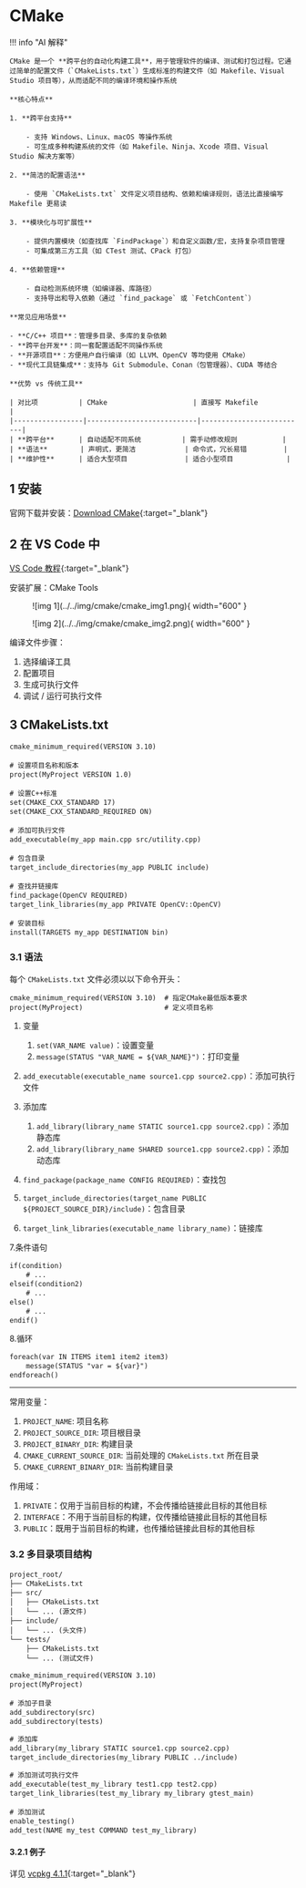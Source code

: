 # CMake

!!! info "AI 解释"

    CMake 是一个 **跨平台的自动化构建工具**，用于管理软件的编译、测试和打包过程。它通过简单的配置文件（`CMakeLists.txt`）生成标准的构建文件（如 Makefile、Visual Studio 项目等），从而适配不同的编译环境和操作系统
    
    **核心特点**
    
    1. **跨平台支持**
       
        - 支持 Windows、Linux、macOS 等操作系统
        - 可生成多种构建系统的文件（如 Makefile、Ninja、Xcode 项目、Visual Studio 解决方案等）
    
    2. **简洁的配置语法**
    
        - 使用 `CMakeLists.txt` 文件定义项目结构、依赖和编译规则，语法比直接编写 Makefile 更易读
    
    3. **模块化与可扩展性**  
    
        - 提供内置模块（如查找库 `FindPackage`）和自定义函数/宏，支持复杂项目管理
        - 可集成第三方工具（如 CTest 测试、CPack 打包）
    
    4. **依赖管理**  
    
        - 自动检测系统环境（如编译器、库路径）
        - 支持导出和导入依赖（通过 `find_package` 或 `FetchContent`）
    
    **常见应用场景**
    
    - **C/C++ 项目**：管理多目录、多库的复杂依赖
    - **跨平台开发**：同一套配置适配不同操作系统
    - **开源项目**：方便用户自行编译（如 LLVM、OpenCV 等均使用 CMake）
    - **现代工具链集成**：支持与 Git Submodule、Conan（包管理器）、CUDA 等结合
    
    **优势 vs 传统工具**
    
    | 对比项          | CMake                     | 直接写 Makefile          |
    |-----------------|---------------------------|--------------------------|
    | **跨平台**      | 自动适配不同系统          | 需手动修改规则           |
    | **语法**        | 声明式，更简洁            | 命令式，冗长易错         |
    | **维护性**      | 适合大型项目              | 适合小型项目             |

## 1 安装

官网下载并安装：[Download CMake](https://cmake.org/download/){:target="_blank"}

## 2 在 VS Code 中

[VS Code 教程](../../application/vscode/index.md){:target="_blank"}

安装扩展：CMake Tools

<figure markdown="span">
    ![img 1](../../img/cmake/cmake_img1.png){ width="600" }
</figure>

<figure markdown="span">
    ![img 2](../../img/cmake/cmake_img2.png){ width="600" }
</figure>

编译文件步骤：

1. 选择编译工具
2. 配置项目
3. 生成可执行文件
4. 调试 / 运行可执行文件

## 3 CMakeLists.txt

```text linenums="1"
cmake_minimum_required(VERSION 3.10)

# 设置项目名称和版本
project(MyProject VERSION 1.0)

# 设置C++标准
set(CMAKE_CXX_STANDARD 17)
set(CMAKE_CXX_STANDARD_REQUIRED ON)

# 添加可执行文件
add_executable(my_app main.cpp src/utility.cpp)

# 包含目录
target_include_directories(my_app PUBLIC include)

# 查找并链接库
find_package(OpenCV REQUIRED)
target_link_libraries(my_app PRIVATE OpenCV::OpenCV)

# 安装目标
install(TARGETS my_app DESTINATION bin)
```

### 3.1 语法

每个 `CMakeLists.txt` 文件必须以以下命令开头：

```text linenums="1"
cmake_minimum_required(VERSION 3.10)  # 指定CMake最低版本要求
project(MyProject)                    # 定义项目名称
```

1. 变量

    1. `set(VAR_NAME value)`：设置变量
    2. `message(STATUS "VAR_NAME = ${VAR_NAME}")`：打印变量

2. `add_executable(executable_name source1.cpp source2.cpp)`：添加可执行文件
3. 添加库

    1. `add_library(library_name STATIC source1.cpp source2.cpp)`：添加静态库
    2. `add_library(library_name SHARED source1.cpp source2.cpp)`：添加动态库

4. `find_package(package_name CONFIG REQUIRED)`：查找包
5. `target_include_directories(target_name PUBLIC ${PROJECT_SOURCE_DIR}/include)`：包含目录
6. `target_link_libraries(executable_name library_name)`：链接库

7.条件语句

```text linenums="1"
if(condition)
    # ...
elseif(condition2)
    # ...
else()
    # ...
endif()
```

8.循环

```text linenums="1"
foreach(var IN ITEMS item1 item2 item3)
    message(STATUS "var = ${var}")
endforeach()
```

---

常用变量：

1. `PROJECT_NAME`: 项目名称
2. `PROJECT_SOURCE_DIR`: 项目根目录
3. `PROJECT_BINARY_DIR`: 构建目录
4. `CMAKE_CURRENT_SOURCE_DIR`: 当前处理的 `CMakeLists.txt` 所在目录
5. `CMAKE_CURRENT_BINARY_DIR`: 当前构建目录

作用域：

1. `PRIVATE`：仅用于当前目标的构建，不会传播给链接此目标的其他目标
2. `INTERFACE`：不用于当前目标的构建，仅传播给链接此目标的其他目标
3. `PUBLIC`：既用于当前目标的构建，也传播给链接此目标的其他目标

### 3.2 多目录项目结构

```text linenums="1"
project_root/
├── CMakeLists.txt
├── src/
│   ├── CMakeLists.txt
│   └── ... (源文件)
├── include/
│   └── ... (头文件)
└── tests/
    ├── CMakeLists.txt
    └── ... (测试文件)
```

```text linenums="1" title="根目录的 CMakeLists.txt"
cmake_minimum_required(VERSION 3.10)
project(MyProject)

# 添加子目录
add_subdirectory(src)
add_subdirectory(tests)
```

```text linenums="1" title="src/CMakeLists.txt"
# 添加库
add_library(my_library STATIC source1.cpp source2.cpp)
target_include_directories(my_library PUBLIC ../include)
```

```text linenums="1" title="tests/CMakeLists.txt"
# 添加测试可执行文件
add_executable(test_my_library test1.cpp test2.cpp)
target_link_libraries(test_my_library my_library gtest_main)

# 添加测试
enable_testing()
add_test(NAME my_test COMMAND test_my_library)
```

#### 3.2.1 例子

详见 [vcpkg 4.1.1](./vcpkg.md#411-例子){:target="_blank"}